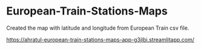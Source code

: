 # European-Train-Stations-Maps
Created the map with latitude and longitude from European Train  csv file.


https://ahratul-european-train-stations-maps-app-g3jlbi.streamlitapp.com/
